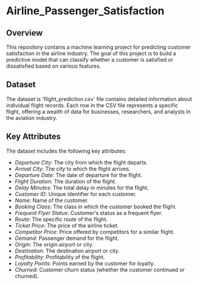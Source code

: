 # Airline_Passenger_Satisfaction

## Overview

This repository contains a machine learning project for predicting customer satisfaction in the airline industry. The goal of this project is to build a predictive model that can classify whether a customer is satisfied or dissatisfied based on various features.

## Dataset

The dataset is 'flight_prediction.csv' file contains detailed information about individual flight records. Each row in the CSV file represents a specific flight, offering a wealth of data for businesses, researchers, and analysts in the aviation industry.

## Key Attributes

The dataset includes the following key attributes:

- *Departure City*: The city from which the flight departs.
- *Arrival City*: The city to which the flight arrives.
- *Departure Date*: The date of departure for the flight.
- *Flight Duration*: The duration of the flight.
- *Delay Minutes*: The total delay in minutes for the flight.
- *Customer ID*: Unique identifier for each customer.
- *Name*: Name of the customer.
- *Booking Class*: The class in which the customer booked the flight.
- *Frequent Flyer Status*: Customer's status as a frequent flyer.
- *Route*: The specific route of the flight.
- *Ticket Price*: The price of the airline ticket.
- *Competitor Price*: Price offered by competitors for a similar flight.
- *Demand*: Passenger demand for the flight.
- *Origin*: The origin airport or city.
- *Destination*: The destination airport or city.
- *Profitability*: Profitability of the flight.
- *Loyalty Points*: Points earned by the customer for loyalty.
- *Churned*: Customer churn status (whether the customer continued or churned).
